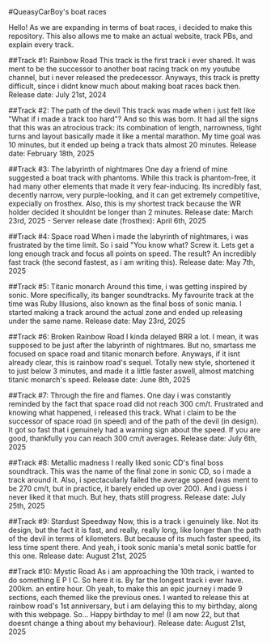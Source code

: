 #QueasyCarBoy's boat races

Hello!
As we are expanding in terms of boat races, i decided to make this repository.
This also allows me to make an actual website, track PBs, and explain every track.

##Track #1: Rainbow Road
This track is the first track i ever shared. It was ment to be the successor to another boat racing track on my youtube channel, but i never released the predecessor.
Anyways, this track is pretty difficult, since i didnt know much about making boat races back then.
Release date: July 21st, 2024

##Track #2: The path of the devil
This track was made when i just felt like "What if i made a track too hard"? And so this was born.
It had all the signs that this was an atrocious track: its combination of length, narrowness, tight turns and layout basically made it like a mental marathon.
My time goal was 10 minutes, but it ended up being a track thats almost 20 minutes.
Release date: February 18th, 2025

##Track #3: The labyrinth of nightmares
One day a friend of mine suggested a boat track with phantoms.
While this track is phantom-free, it had many other elements that made it very fear-inducing.
Its incredibly fast, decently narrow, very purple-looking, and it can get extremely competitive, expecially on frosthex.
Also, this is my shortest track because the WR holder decided it shouldnt be longer than 2 minutes.
Release date: March 23rd, 2025 - Server release date (frosthex): April 6th, 2025

##Track #4: Space road
When i made the labyrinth of nightmares, i was frustrated by the time limit.
So i said "You know what? Screw it. Lets get a long enough track and focus all points on speed.
The result? An incredibly fast track (the second fastest, as i am writing this).
Release date: May 7th, 2025

##Track #5: Titanic monarch
Around this time, i was getting inspired by sonic. More specifically, its banger soundtracks.
My favourite track at the time was Ruby Illusions, also known as the final boss of sonic mania.
I started making a track around the actual zone and ended up releasing under the same name.
Release date: May 23rd, 2025

##Track #6: Broken Rainbow Road
I kinda delayed BRR a lot. I mean, it was supposed to be just after the labyrinth of nightmares. But no, smartass me focused on space road and titanic monarch before.
Anyways, if it isnt already clear, this is rainbow road's sequel. Totally new style, shortened it to just below 3 minutes, and made it a little faster aswell, almost matching titanic monarch's speed.
Release date: June 8th, 2025

##Track #7: Through the fire and flames.
One day i was constantly reminded by the fact that space road did not reach 300 cm/t.
Frustrated and knowing what happened, i released this track. What i claim to be the successor of space road (in speed) and of the path of the devil (in design).
It got so fast that i genuinely had a warning sign about the speed. If you are good, thankfully you can reach 300 cm/t averages.
Release date: July 6th, 2025

##Track #8: Metallic madness
I really liked sonic CD's final boss soundtrack.
This was the name of the final zone in sonic CD, so i made a track around it.
Also, i spectacularly failed the average speed (was ment to be 270 cm/t, but in practice, it barely ended up over 200).
And i guess i never liked it that much. But hey, thats still progress.
Release date: July 25th, 2025

##Track #9: Stardust Speedway
Now, this is a track i genuinely like. Not its design, but the fact it is fast, and really, really long, like longer than the path of the devil in terms of kilometers. But because of its much faster speed, its less time spent there.
And yeah, i took sonic mania's metal sonic battle for this one.
Release date: August 21st, 2025

##Track #10: Mystic Road
As i am approaching the 10th track, i wanted to do something E P I C.
So here it is. By far the longest track i ever have.
200km. an entire hour.
Oh yeah, to make this an epic journey i made 9 sections, each themed like the previous ones.
I wanted to release this at rainbow road's 1st anniversary, but i am delaying this to my birthday, along with this webpage.
So... Happy birthday to me! (I am now 22, but that doesnt change a thing about my behaviour).
Release date: August 21st, 2025
